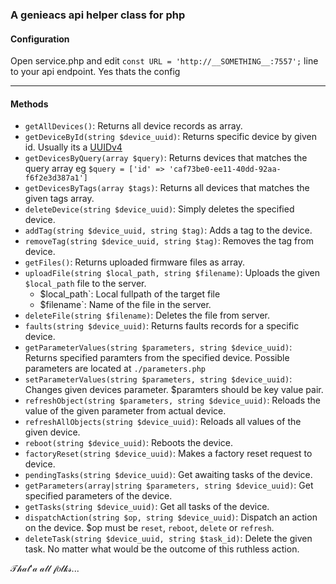 ### A genieacs api helper class for php

#### Configuration

Open service.php and edit `const URL = 'http://__SOMETHING__:7557';` line to your api endpoint. Yes thats the config

-----

#### Methods
* `getAllDevices()`: Returns all device records as array.
* `getDeviceById(string $device_uuid)`: Returns specific device by given id. Usually its a [UUIDv4](https://en.wikipedia.org/wiki/Universally_unique_identifier)
* `getDevicesByQuery(array $query)`: Returns devices that matches the query array eg `$query = ['id' => 'caf73be0-ee11-40dd-92aa-f6f2e3d387a1']`
* `getDevicesByTags(array $tags)`: Returns all devices that matches the given tags array.
* `deleteDevice(string $device_uuid)`: Simply deletes the specified device.
* `addTag(string $device_uuid, string $tag)`: Adds a tag to the device.
* `removeTag(string $device_uuid, string $tag)`: Removes the tag from device.
* `getFiles()`: Returns uploaded firmware files as array.
* `uploadFile(string $local_path, string $filename)`: Uploads the given `$local_path` file to the server.
  - $local_path`: Local fullpath of the target file
  - $filename`: Name of the file in the server.
* `deleteFile(string $filename)`: Deletes the file from server.
* `faults(string $device_uuid)`: Returns faults records for a specific device.
* `getParameterValues(string $parameters, string $device_uuid)`: Returns specified paramters from the specified device. Possible parameters are located at `./parameters.php`
* `setParameterValues(string $parameters, string $device_uuid)`: Changes given devices parameter. $paramters should be key value pair.
* `refreshObject(string $parameters, string $device_uuid)`: Reloads the value of the given parameter from actual device.
* `refreshAllObjects(string $device_uuid)`: Reloads all values of the given device.
* `reboot(string $device_uuid)`: Reboots the device.
* `factoryReset(string $device_uuid)`: Makes a factory reset request to device.
* `pendingTasks(string $device_uuid)`: Get awaiting tasks of the device.
* `getParameters(array|string $parameters, string $device_uuid)`: Get specified parameters of the device.
* `getTasks(string $device_uuid)`: Get all tasks of the device.
* `dispatchAction(string $op, string $device_uuid)`: Dispatch an action on the device. $op must be `reset`, `reboot`, `delete` or `refresh`.
* `deleteTask(string $device_uuid, string $task_id)`: Delete the given task. No matter what would be the outcome of this ruthless action.

𝒯𝒽𝒶𝓉'𝒶 𝒶𝓁𝓁 𝒻𝑜𝓁𝓀𝓈...

